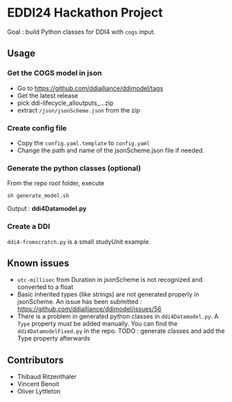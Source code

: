 # EDDI24  Hackathon Project

Goal : build Python classes for DDI4 with `cogs` input.

## Usage
### Get the COGS model in json
- Go to https://github.com/ddialliance/ddimodel/tags
- Get the latest release
- pick ddi-lifecycle_alloutputs_...zip
- extract `/json/jsonScheme.json` from the zip
### Create config file
- Copy the `config.yaml.template` to `config.yaml`
- Change the path and name of the jsonScheme.json file if needed.
### Generate the python classes (optional)

From the repo root folder, execute 
```
sh generate_model.sh
```
Output : **ddi4Datamodel.py**

### Create a DDI
`ddi4-fromscratch.py` is a small studyUnit example.

## Known issues

- `utc-millisec` from Duration in jsonScheme is not recognized and converted to a float
- Basic inherited types (like strings) are not generated properly in jsonScheme. An issue has been submitted : https://github.com/ddialliance/ddimodel/issues/56
-  There is a problem in generated python classes in `ddi4Datamodel.py`. A `Type` property must be added manually. You can find the `ddi4DatamodelFixed.py` in the repo. TODO : generate classes and add the Type property afterwards

## Contributors
- Thibaud Ritzenthaler
- Vincent Benoit
- Oliver Lyttleton
